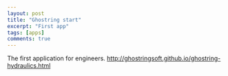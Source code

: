 ```yaml
---
layout: post
title: "Ghostring start"
excerpt: "First app"
tags: [apps]
comments: true
---
```


The first application for engineers. http://ghostringsoft.github.io/ghostring-hydraulics.html
